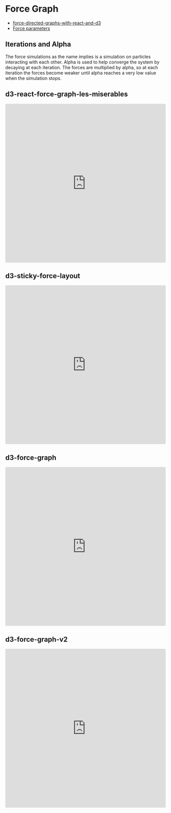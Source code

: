 # Force Graph
* [force-directed-graphs-with-react-and-d3](https://reactfordataviz.com/articles/force-directed-graphs-with-react-and-d3v7/)
* [Force parameters](https://observablehq.com/@maliky/testing-the-d3-forces-parameters)

## Iterations and Alpha
The force simulations as the name implies is a simulation on particles interacting with each other. Alpha is used to help converge the system by decaying at each iteration. The forces are multiplied by alpha, so at each iteration the forces become weaker until alpha reaches a very low value when the simulation stops.

## d3-react-force-graph-les-miserables
<iframe src="https://codesandbox.io/embed/d3-react-force-graph-les-miserables-32p592?fontsize=14&hidenavigation=1&theme=dark&view=preview"
     style="width:100%; height:500px; border:0; border-radius: 4px; overflow:hidden;"
     title="d3-react-force-graph-les-miserables"
     allow="accelerometer; ambient-light-sensor; camera; encrypted-media; geolocation; gyroscope; hid; microphone; midi; payment; usb; vr; xr-spatial-tracking"
     sandbox="allow-forms allow-modals allow-popups allow-presentation allow-same-origin allow-scripts"
   ></iframe>

## d3-sticky-force-layout
<iframe src="https://stackblitz.com/edit/react-canfnz?embed=1&file=src/Graph.js&view=preview"
     style="width:100%; height:500px; border:0; border-radius: 4px; overflow:hidden;"></iframe>

## d3-force-graph
<iframe src="https://codesandbox.io/embed/d3-force-graph-dhtwe4?fontsize=14&hidenavigation=1&theme=dark"
     style="width:100%; height:500px; border:0; border-radius: 4px; overflow:hidden;"
     title="d3-force-graph"
     allow="accelerometer; ambient-light-sensor; camera; encrypted-media; geolocation; gyroscope; hid; microphone; midi; payment; usb; vr; xr-spatial-tracking"
     sandbox="allow-forms allow-modals allow-popups allow-presentation allow-same-origin allow-scripts"
   ></iframe>
   
## d3-force-graph-v2
<iframe src="https://codesandbox.io/embed/d3-force-graph-v2-c3wtni?fontsize=14&hidenavigation=1&module=%2Fsrc%2FForceGraph.js&theme=dark"
     style="width:100%; height:500px; border:0; border-radius: 4px; overflow:hidden;"
     title="d3-force-graph (v2)"
     allow="accelerometer; ambient-light-sensor; camera; encrypted-media; geolocation; gyroscope; hid; microphone; midi; payment; usb; vr; xr-spatial-tracking"
     sandbox="allow-forms allow-modals allow-popups allow-presentation allow-same-origin allow-scripts"
   ></iframe>
   
